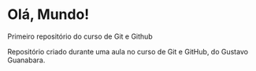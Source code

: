 # Olá, Mundo!
 Primeiro repositório do curso de Git e Github

 Repositório criado durante uma aula no curso de Git e GitHub, do Gustavo Guanabara.
